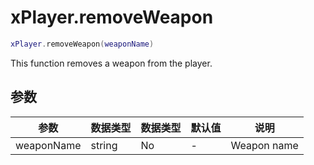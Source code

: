 # xPlayer.removeWeapon

```lua
xPlayer.removeWeapon(weaponName)
```

This function removes a weapon from the player.

## 参数

| 参数   | 数据类型 | 数据类型 | 默认值 | 说明 |
|------------|-----------|----------|---------------|-------------|
| weaponName | string    | No       | -             | Weapon name |
